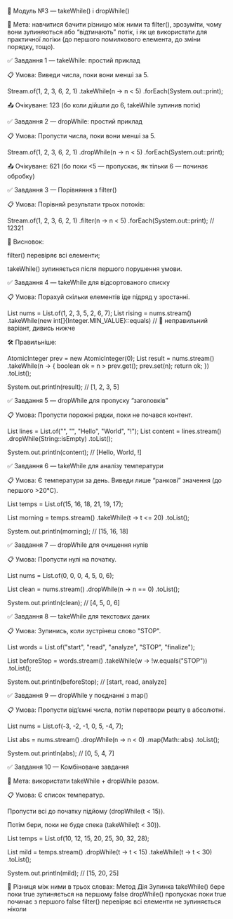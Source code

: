 🧩 Модуль №3 — takeWhile() і dropWhile()

📘 Мета:
навчитися бачити різницю між ними та filter(),
зрозуміти, чому вони зупиняються або “відтинають” потік,
і як це використати для практичної логіки (до першого помилкового елемента, до зміни порядку, тощо).

✅ Завдання 1 — takeWhile: простий приклад

📋 Умова:
Виведи числа, поки вони менші за 5.

Stream.of(1, 2, 3, 6, 2, 1)
.takeWhile(n -> n < 5)
.forEach(System.out::print);


📤 Очікуване: 123
(бо коли дійшли до 6, takeWhile зупинив потік)

✅ Завдання 2 — dropWhile: простий приклад

📋 Умова:
Пропусти числа, поки вони менші за 5.

Stream.of(1, 2, 3, 6, 2, 1)
.dropWhile(n -> n < 5)
.forEach(System.out::print);


📤 Очікуване: 621
(бо поки <5 — пропускає, як тільки 6 — починає обробку)

✅ Завдання 3 — Порівняння з filter()

📋 Умова:
Порівняй результати трьох потоків:

Stream.of(1, 2, 3, 6, 2, 1)
.filter(n -> n < 5)
.forEach(System.out::print); // 12321


🧠 Висновок:

filter() перевіряє всі елементи;

takeWhile() зупиняється після першого порушення умови.

✅ Завдання 4 — takeWhile для відсортованого списку

📋 Умова:
Порахуй скільки елементів іде підряд у зростанні.

List<Integer> nums = List.of(1, 2, 3, 5, 2, 6, 7);
List<Integer> rising = nums.stream()
.takeWhile(new int[]{Integer.MIN_VALUE}::equals) // 🤔 неправильний варіант, дивись нижче


🛠 Правильніше:

AtomicInteger prev = new AtomicInteger(0);
List<Integer> result = nums.stream()
.takeWhile(n -> {
boolean ok = n > prev.get();
prev.set(n);
return ok;
})
.toList();

System.out.println(result); // [1, 2, 3, 5]

✅ Завдання 5 — dropWhile для пропуску “заголовків”

📋 Умова:
Пропусти порожні рядки, поки не почався контент.

List<String> lines = List.of("", "", "Hello", "World", "!");
List<String> content = lines.stream()
.dropWhile(String::isEmpty)
.toList();

System.out.println(content); // [Hello, World, !]

✅ Завдання 6 — takeWhile для аналізу температури

📋 Умова:
Є температури за день. Виведи лише “ранкові” значення (до першого >20°C).

List<Integer> temps = List.of(15, 16, 18, 21, 19, 17);

List<Integer> morning = temps.stream()
.takeWhile(t -> t <= 20)
.toList();

System.out.println(morning); // [15, 16, 18]

✅ Завдання 7 — dropWhile для очищення нулів

📋 Умова:
Пропусти нулі на початку.

List<Integer> nums = List.of(0, 0, 0, 4, 5, 0, 6);

List<Integer> clean = nums.stream()
.dropWhile(n -> n == 0)
.toList();

System.out.println(clean); // [4, 5, 0, 6]

✅ Завдання 8 — takeWhile для текстових даних

📋 Умова:
Зупинись, коли зустрінеш слово "STOP".

List<String> words = List.of("start", "read", "analyze", "STOP", "finalize");

List<String> beforeStop = words.stream()
.takeWhile(w -> !w.equals("STOP"))
.toList();

System.out.println(beforeStop); // [start, read, analyze]

✅ Завдання 9 — dropWhile у поєднанні з map()

📋 Умова:
Пропусти від’ємні числа, потім перетвори решту в абсолютні.

List<Integer> nums = List.of(-3, -2, -1, 0, 5, -4, 7);

List<Integer> abs = nums.stream()
.dropWhile(n -> n < 0)
.map(Math::abs)
.toList();

System.out.println(abs); // [0, 5, 4, 7]

✅ Завдання 10 — Комбіноване завдання

🎯 Мета: використати takeWhile + dropWhile разом.

📋 Умова:
Є список температур.

Пропусти всі до початку підйому (dropWhile(t < 15)).

Потім бери, поки не буде спека (takeWhile(t < 30)).

List<Integer> temps = List.of(10, 12, 15, 20, 25, 30, 32, 28);

List<Integer> mild = temps.stream()
.dropWhile(t -> t < 15)
.takeWhile(t -> t < 30)
.toList();

System.out.println(mild); // [15, 20, 25]

🧠 Різниця між ними в трьох словах:
Метод	Дія	Зупинка
takeWhile()	бере поки true	зупиняється на першому false
dropWhile()	пропускає поки true	починає з першого false
filter()	перевіряє всі елементи	не зупиняється ніколи